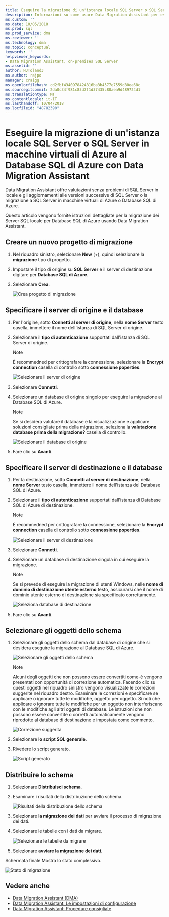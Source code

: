```yaml
---
title: Eseguire la migrazione di un'istanza locale SQL Server o SQL Server in macchine virtuali di Azure al Database SQL di Azure usando Data Migration Assistant | Microsoft Docs
description: Informazioni su come usare Data Migration Assistant per eseguire la migrazione di un Server SQL locale per Database SQL di Azure
ms.custom: ''
ms.date: 10/05/2018
ms.prod: sql
ms.prod_service: dma
ms.reviewer: ''
ms.technology: dma
ms.topic: conceptual
keywords: ''
helpviewer_keywords:
- Data Migration Assistant, on-premises SQL Server
ms.assetid: ''
author: HJToland3
ms.author: rajpo
manager: craigg
ms.openlocfilehash: cd2fbf4340978424816ba3b4577e7559d80ea68c
ms.sourcegitcommit: 2da0c34f981c83d7f1d37435c80aea9d489724d1
ms.translationtype: MT
ms.contentlocale: it-IT
ms.lasthandoff: 10/04/2018
ms.locfileid: "48782390"
---
```

# <a name="migrate-on-premises-sql-server-or-sql-server-on-azure-vms-to-azure-sql-database-using-the-data-migration-assistant"></a>Eseguire la migrazione di un'istanza locale SQL Server o SQL Server in macchine virtuali di Azure al Database SQL di Azure con Data Migration Assistant

Data Migration Assistant offre valutazioni senza problemi di SQL Server in locale e gli aggiornamenti alle versioni successive di SQL Server o la migrazione a SQL Server in macchine virtuali di Azure o Database SQL di Azure.

Questo articolo vengono fornite istruzioni dettagliate per la migrazione dei Server SQL locale per Database SQL di Azure usando Data Migration Assistant.   

## <a name="create-a-new-migration-project"></a>Creare un nuovo progetto di migrazione

1. Nel riquadro sinistro, selezionare **New** (+), quindi selezionare la **migrazione** tipo di progetto.

2. Impostare il tipo di origine su **SQL Server** e il server di destinazione digitare per **Database SQL di Azure**.

3. Selezionare **Crea**.

   ![Crea progetto di migrazione](../dma/media/NewCreate1.png)

## <a name="specify-the-source-server-and-database"></a>Specificare il server di origine e il database

1. Per l'origine, sotto **Connetti al server di origine**, nella **nome Server** testo casella, immettere il nome dell'istanza di SQL Server di origine.

2. Selezionare il **tipo di autenticazione** supportati dall'istanza di SQL Server di origine.

   > [!NOTE]
   > È recommedned per crittografare la connessione, selezionare la **Encrypt connection** casella di controllo sotto **connessione poperties**.

    ![Selezionare il server di origine](../dma/media/select-source-server.png)

3. Selezionare **Connetti**.

4. Selezionare un database di origine singolo per eseguire la migrazione al Database SQL di Azure.

   > [!NOTE]
   > Se si desidera valutare il database e la visualizzazione e applicare soluzioni consigliate prima della migrazione, seleziona la **valutazione database prima della migrazione?** casella di controllo.

    ![Selezionare il database di origine](../dma/media/select-source-database.png)

5. Fare clic su **Avanti**.

## <a name="specify-the-target-server-and-database"></a>Specificare il server di destinazione e il database

1. Per la destinazione, sotto **Connetti al server di destinazione**, nella **nome Server** testo casella, immettere il nome dell'istanza del Database SQL di Azure. 

2. Selezionare il **tipo di autenticazione** supportati dall'istanza di Database SQL di Azure di destinazione.

   > [!NOTE]
   > È recommedned per crittografare la connessione, selezionare la **Encrypt connection** casella di controllo sotto **connessione poperties**.

     ![Selezionare il server di destinazione](../dma/media/select-target-server.png)

3. Selezionare **Connetti**.

4. Selezionare un database di destinazione singola in cui eseguire la migrazione.

   > [!NOTE]
   > Se si prevede di eseguire la migrazione di utenti Windows, nelle **nome di dominio di destinazione utente esterno** testo, assicurarsi che il nome di dominio utente esterno di destinazione sia specificato correttamente.

    ![Seleziona database di destinazione](../dma/media/select-target-database.png)

5. Fare clic su **Avanti**.

## <a name="select-schema-objects"></a>Selezionare gli oggetti dello schema

1.  Selezionare gli oggetti dello schema dal database di origine che si desidera eseguire la migrazione al Database SQL di Azure.

    ![Selezionare gli oggetti dello schema](../dma/media/select-schema-objects.png)

       > [!NOTE]
       > Alcuni degli oggetti che non possono essere convertiti come-è vengono presentati con opportunità di correzione automatica. Facendo clic su questi oggetti nel riquadro sinistro vengono visualizzate le correzioni suggerite nel riquadro destro. Esaminare le correzioni e specificare se applicare o ignorare tutte le modifiche, oggetto per oggetto. Si noti che applicare o ignorare tutte le modifiche per un oggetto non interferiscano con le modifiche agli altri oggetti di database. Le istruzioni che non possono essere convertite o corretti automaticamente vengono riprodotte al database di destinazione e impostata come commento.

    ![Correzione suggerita](../dma/media/suggested-fix.png)

2. Selezionare **lo script SQL generale**.
 
3. Rivedere lo script generato.

    ![Script generato](../dma/media/generated-script.png)

## <a name="deploy-schema"></a>Distribuire lo schema

1. Selezionare **Distribuisci schema**.

2. Esaminare i risultati della distribuzione dello schema.
 
    ![Risultati della distribuzione dello schema](../dma/media/schema-deployment-results.png)

3. Selezionare **la migrazione dei dati** per avviare il processo di migrazione dei dati.
 
4. Selezionare le tabelle con i dati da migrare.

    ![Selezionare le tabelle da migrare](../dma/media/select-tables-to-migrate.png) 

5. Selezionare **avviare la migrazione dei dati**.
 
Schermata finale Mostra lo stato complessivo.

   ![Stato di migrazione](../dma/media/migration-status.png) 

## <a name="see-also"></a>Vedere anche

- [Data Migration Assistant (DMA)](../dma/dma-overview.md)
- [Data Migration Assistant: Le impostazioni di configurazione](../dma/dma-configurationsettings.md)
- [Data Migration Assistant: Procedure consigliate](../dma/dma-bestpractices.md)
